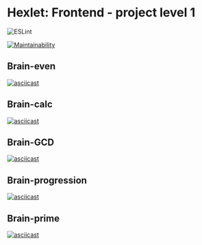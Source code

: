 # Hexlet: Frontend - project level 1
![ESLint](https://github.com/lemantik/frontend-project-lvl1/workflows/ESLint/badge.svg)

[![Maintainability](https://api.codeclimate.com/v1/badges/1e5e3f8ff7f1b0cbbddb/maintainability)](https://codeclimate.com/github/lemantik/frontend-project-lvl1/maintainability)

## Brain-even
[![asciicast](https://asciinema.org/a/yfQIg7osKOVqJgHmaaTjXukt7.svg)](https://asciinema.org/a/yfQIg7osKOVqJgHmaaTjXukt7)

## Brain-calc
[![asciicast](https://asciinema.org/a/srb59JPCT1YrJdDtaxpqHhabk.svg)](https://asciinema.org/a/srb59JPCT1YrJdDtaxpqHhabk)

## Brain-GCD
[![asciicast](https://asciinema.org/a/FPPEBb4rWL0x4glVPEVwSFZqL.svg)](https://asciinema.org/a/FPPEBb4rWL0x4glVPEVwSFZqL)

## Brain-progression
[![asciicast](https://asciinema.org/a/s0JjB7zDqqHAH5ILfdEUYLw0p.svg)](https://asciinema.org/a/s0JjB7zDqqHAH5ILfdEUYLw0p)

## Brain-prime
[![asciicast](https://asciinema.org/a/QQGoI2EpLoC79kl6IPipeFPrX.svg)](https://asciinema.org/a/QQGoI2EpLoC79kl6IPipeFPrX)
